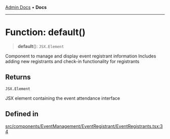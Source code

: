 [Admin Docs](/) • **Docs**

***

# Function: default()

> **default**(): `JSX.Element`

Component to manage and display event registrant information
Includes adding new registrants and check-in functionality for registrants

## Returns

`JSX.Element`

JSX element containing the event attendance interface

## Defined in

[src/components/EventManagement/EventRegistrant/EventRegistrants.tsx:34](https://github.com/PalisadoesFoundation/talawa-admin/blob/main/src/components/EventManagement/EventRegistrant/EventRegistrants.tsx#L34)
